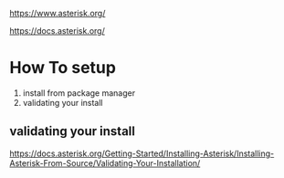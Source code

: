 https://www.asterisk.org/

https://docs.asterisk.org/

# How To setup


1. install from package manager
2. validating your install 

## validating your install 

https://docs.asterisk.org/Getting-Started/Installing-Asterisk/Installing-Asterisk-From-Source/Validating-Your-Installation/
